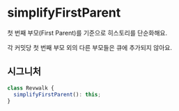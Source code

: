 # simplifyFirstParent

첫 번째 부모(First Parent)를 기준으로 히스토리를 단순화해요.

각 커밋당 첫 번째 부모 외의 다른 부모들은 큐에 추가되지 않아요.

## 시그니처

```ts
class Revwalk {
  simplifyFirstParent(): this;
}
```